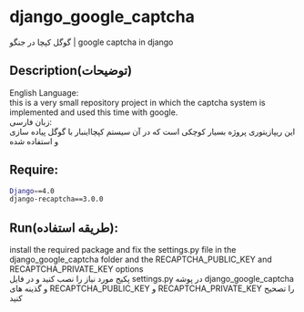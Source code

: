 # django_google_captcha
گوگل کپچا در جنگو | google captcha in django


## Description(توضیحات)
English Language:<br>
this is a very small repository project in which the captcha system is implemented and used this time with google.<br>
زبان فارسی:<br>
این ریپازیتوری پروژه بسیار کوچکی است که در آن سیستم کپچااینبار با گوگل پیاده سازی و استفاده شده

## Require:
```bash
Django==4.0
django-recaptcha==3.0.0
```

## Run(طریقه استفاده):
install the required package and fix the settings.py file in the django_google_captcha folder and the RECAPTCHA_PUBLIC_KEY and RECAPTCHA_PRIVATE_KEY options<br>
پکیج مورد نیاز را نصب کنید و در فایل settings.py در پوشه django_google_captcha و گذینه های RECAPTCHA_PUBLIC_KEY و RECAPTCHA_PRIVATE_KEY را تصحیح کنید
